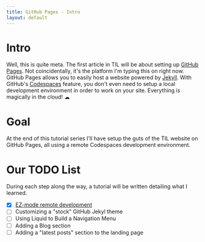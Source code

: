 ```yaml
---
title: GitHub Pages - Intro
layout: default
---
```


# Intro
Well, this is quite meta. The first article in TIL will be about setting up [GitHub Pages](https://pages.github.com/). Not coincidentally, it's the platform I'm typing this on right now. 
GitHub Pages allows you to easily host a website powered by [Jekyll](https://jekyllrb.com/). With GitHub's [Codespaces](https://github.com/features/codespaces) feature, you don't even 
need to setup a local development environment in order to work on your site. Everything is magically in the cloud! ☁


# Goal
At the end of this tutorial series I'll have setup the guts of the TIL website on GitHub Pages, all using a remote Codespaces development environment. 

# Our TODO List
During each step along the way, a tutorial will be written detailing what I learned.

- [x] [EZ-mode remote development](/GitHubPages/codespaces)
- [ ] Customizing a "stock" GitHub Jekyl theme
- [ ] Using Liquid to Build a Navigation Menu
- [ ] Adding a Blog section
- [ ] Adding a "latest posts" section to the landing page